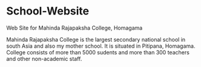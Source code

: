 # School-Website
Web Site for Mahinda Rajapaksha College, Homagama

Mahinda Rajapaksha College is the largest secondary national school in south Asia and also my mother school. 
It is situated in Pitipana, Homagama. College consists of more than 5000 sudents and more than 300 teachers 
and other non-academic staff.
